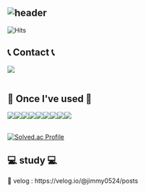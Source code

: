 ![header](https://capsule-render.vercel.app/api?type=wave&color=auto&text=Jimin%20Lim&animation=twinkling&fontSize=70&fontAlign=50&fontAlign=70&height=250)
---
  
![Hits](https://hits.seeyoufarm.com/api/count/incr/badge.svg?url=https%3A%2F%2Fgithub.com%2Fjimmy0524&count_bg=%23F7D0D0&title_bg=%236398C4&icon=github.svg&icon_color=%23F7D0D0&title=github&edge_flat=false)

 
## 📞 Contact 📞
<div style="display:flex; flex-direction:row;">
    <a href="mailto:10jmin04@gmail.com">
        <img src="https://img.shields.io/badge/Gmail-EA4335?style=for-the-badge&logo=Gmail&logoColor=white"> 
    </a>
</div><br>
    
## 🔨 Once I've used 🔨
<div style="display:flex; flex-direction:row;">
    <img src="https://img.shields.io/badge/Java-007396?style=for-the-badge&logo=Java&logoColor=white"> 
    <img src="https://img.shields.io/badge/SpringBoot-6DB33F?style=for-the-badge&logo=spring boot&logoColor=white"> 
    <img src="https://img.shields.io/badge/oracle-F80000?style=for-the-badge&logo=oracle&logoColor=white"> 
    <img src="https://img.shields.io/badge/mysql-4479A1?style=for-the-badge&logo=mysql&logoColor=white"> 
    <br>
    <img src="https://img.shields.io/badge/html5-E34F26?style=flat-square&logo=html5&logoColor=white"> 
    <img src="https://img.shields.io/badge/css-1572B6?style=flat-square&logo=css3&logoColor=white"> 
    <img src="https://img.shields.io/badge/javascript-F7DF1E?style=flat-square&logo=javascript&logoColor=black"> 
    <img src="https://img.shields.io/badge/bootstrap-7952B3?style=flat-square&logo=bootstrap&logoColor=white">
    <img src="https://img.shields.io/badge/python-3776AB?style=flat-square&logo=python&logoColor=white"> 
    <br>
</div><br>

[![Solved.ac Profile](http://mazassumnida.wtf/api/v2/generate_badge?boj=jm06160524)](https://solved.ac/jm06160524/)

## 💻 study 💻
<div style="display:flex; flex-direction:row;">
    📌 velog : https://velog.io/@jimmy0524/posts <br>
</div><br>

</div>
